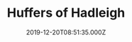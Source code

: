---
date: 2019-12-20T08:51:35.000Z
title: Huffers of Hadleigh
latitude: 52.044768970680046
longitude: 0.9528065517153052
category: checkin
---